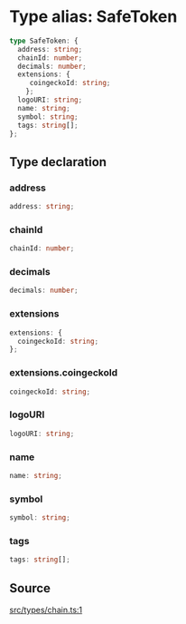 # Type alias: SafeToken

```ts
type SafeToken: {
  address: string;
  chainId: number;
  decimals: number;
  extensions: {
     coingeckoId: string;
    };
  logoURI: string;
  name: string;
  symbol: string;
  tags: string[];
};
```

## Type declaration

### address

```ts
address: string;
```

### chainId

```ts
chainId: number;
```

### decimals

```ts
decimals: number;
```

### extensions

```ts
extensions: {
  coingeckoId: string;
};
```

### extensions.coingeckoId

```ts
coingeckoId: string;
```

### logoURI

```ts
logoURI: string;
```

### name

```ts
name: string;
```

### symbol

```ts
symbol: string;
```

### tags

```ts
tags: string[];
```

## Source

[src/types/chain.ts:1](https://github.com/torque-labs/torque-ts-sdk/blob/60b058a1261e69e5eb8f4ad7130e050df24bb92d/src/types/chain.ts#L1)
